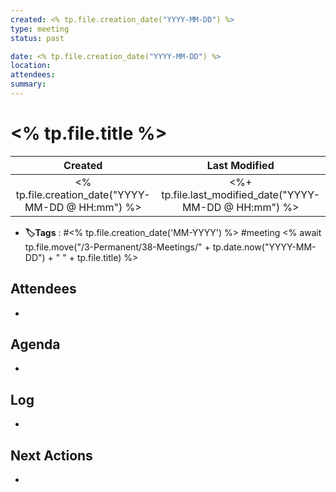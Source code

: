 ```yaml
---
created: <% tp.file.creation_date("YYYY-MM-DD") %>
type: meeting
status: past

date: <% tp.file.creation_date("YYYY-MM-DD") %>
location: 
attendees: 
summary: 
---
```


# <% tp.file.title %>

|                      Created                      |                      Last Modified                      |
|:-------------------------------------------------:|:-------------------------------------------------------:|
| <% tp.file.creation_date("YYYY-MM-DD @ HH:mm") %> | <%+ tp.file.last_modified_date("YYYY-MM-DD @ HH:mm") %> |
- **🏷️Tags** :   #<% tp.file.creation_date('MM-YYYY') %> #meeting
<% await tp.file.move("/3-Permanent/38-Meetings/" + tp.date.now("YYYY-MM-DD") + " " + tp.file.title) %>
## Attendees
* 


## Agenda
* 


## Log
* 


## Next Actions
* 

